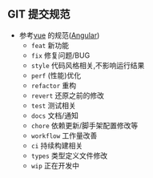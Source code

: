 

## GIT 提交规范

- 参考[vue](https://github.com/vuejs/vue/blob/dev/.github/COMMIT_CONVENTION.md) 的规范([Angular](https://github.com/conventional-changelog/conventional-changelog/tree/master/packages/conventional-changelog-angular))
  - `feat` 新功能
  - `fix` 修复问题/BUG
  - `style` 代码风格相关,不影响运行结果
  - `perf` (性能)优化
  - `refactor` 重构
  - `revert` 还原之前的修改
  - `test` 测试相关
  - `docs` 文档/通知
  - `chore` 依赖更新/脚手架配置修改等
  - `workflow` 工作量改善
  - `ci` 持续构建相关
  - `types` 类型定义文件修改
  - `wip` 正在开发中